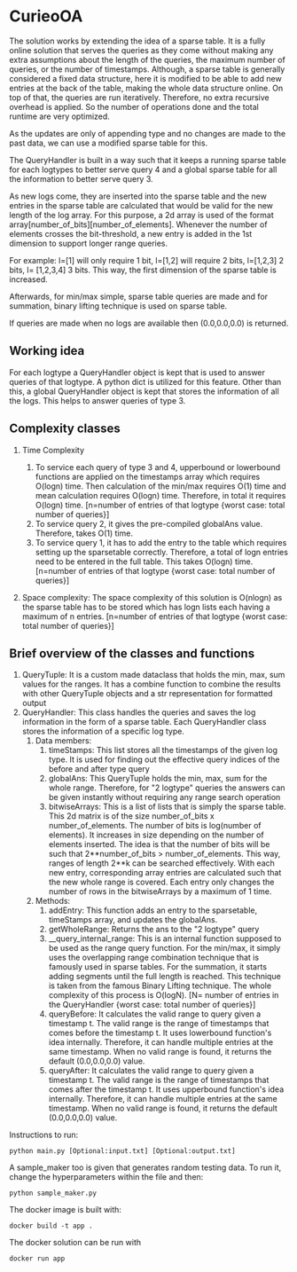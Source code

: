 # CurieoOA
The solution works by extending the idea of a sparse table. It is a fully online solution that serves the queries as they come without making any extra assumptions about the length of the queries, the maximum number of queries, or the number of timestamps. Although, a sparse table is generally considered a fixed data structure, here it is modified to be able to add new entries at the back of the table, making the whole data structure online. On top of that, the queries are run iteratively. Therefore, no extra recursive overhead is applied. So the number of operations done and the total runtime are very optimized.

As the updates are only of appending type and no changes are made to the past data, we can use a modified sparse table for this. 

The QueryHandler is built in a way such that it keeps a running sparse table for each logtypes to better serve query 4 and a global sparse table for all the information to better serve query 3.

As new logs come, they are inserted into the sparse table and the new entries in the sparse table are calculated that would be valid for the new length of the log array. For this purpose, a 2d array is used of the format array[number_of_bits][number_of_elements]. Whenever the number of elements crosses the bit-threshold, a new entry is added in the 1st dimension to support longer range queries. 

For example:
l=[1] will only require 1 bit, l=[1,2] will require 2 bits, l=[1,2,3] 2 bits, l= [1,2,3,4] 3 bits. This way, the first dimension of the sparse table is increased.

Afterwards, for min/max simple, sparse table queries are made and for summation, binary lifting technique is used on sparse table. 

If queries are made when no logs are available then (0.0,0.0,0.0) is returned.

## Working idea
   For each logtype a QueryHandler object is kept that is used to answer queries of that logtype. A python dict is utilized for this feature. Other than this, a global QueryHandler object is kept that stores the information of all the logs. This helps to answer queries of type 3. 

## Complexity classes
1. Time Complexity
   1. To service each query of type 3 and 4, upperbound or lowerbound functions are applied on the timestamps array which requires O(logn) time. Then calculation of the min/max requires O(1) time and mean calculation requires O(logn) time. Therefore, in total it requires O(logn) time. [n=number of entries of that logtype {worst case: total number of queries}]
   2. To service query 2, it gives the pre-compiled globalAns value. Therefore, takes O(1) time.
   3. To service query 1, it has to add the entry to the table which requires setting up the sparsetable correctly. Therefore, a total of logn entries need to be entered in the full table. This takes O(logn) time. [n=number of entries of that logtype {worst case: total number of queries}]

2. Space complexity: The space complexity of this solution is O(nlogn) as the sparse table has to be stored which has logn lists each having a maximum of n entries. [n=number of entries of that logtype {worst case: total number of queries}]


## Brief overview of the classes and functions
1. QueryTuple: It is a custom made dataclass that holds the min, max, sum values for the ranges. It has a combine function to combine the results with other QueryTuple objects and a str representation for formatted output
2. QueryHandler: This class handles the queries and saves the log information in the form of a sparse table. Each QueryHandler class stores the information of a specific log type.
   1. Data members:
      1. timeStamps: This list stores all the timestamps of the given log type. It is used for finding out the effective query indices of the before and after type query
      2. globalAns: This QueryTuple holds the min, max, sum for the whole range. Therefore, for "2 logtype" queries the answers can be given instantly without requiring any range search operation
      3. bitwiseArrays: This is a list of lists that is simply the sparse table. This 2d matrix is of the size number_of_bits x number_of_elements. The number of bits is log(number of elements). It increases in size depending on the number of elements inserted. The idea is that the number of bits will be such that 2**number_of_bits > number_of_elements. This way, ranges of length 2\**k can be searched effectively. With each new entry, corresponding array entries are calculated such that the new whole range is covered. Each entry only changes the number of rows in the bitwiseArrays by a maximum of 1 time.
   2. Methods:
      1. addEntry: This function adds an entry to the sparsetable, timeStamps array, and updates the globalAns.
      2. getWholeRange: Returns the ans to the "2 logtype" query
      3. __query_internal_range: This is an internal function supposed to be used as the range query function. For the min/max, it simply uses the overlapping range combination technique that is famously used in sparse tables. For the summation, it starts adding segments until the full length is reached. This technique is taken from the famous Binary Lifting technique. The whole complexity of this process is O(logN). [N= number of entries in the QueryHandler {worst case: total number of queries}]
      4. queryBefore: It calculates the valid range to query given a timestamp t. The valid range is the range of timestamps that comes before the timestamp t. It uses lowerbound function's idea internally. Therefore, it can handle multiple entries at the same timestamp. When no valid range is found, it returns the default (0.0,0.0,0.0) value.
      5. queryAfter: It calculates the valid range to query given a timestamp t. The valid range is the range of timestamps that comes after the timestamp t. It uses upperbound function's idea internally. Therefore, it can handle multiple entries at the same timestamp. When no valid range is found, it returns the default (0.0,0.0,0.0) value.


Instructions to run:
```
python main.py [Optional:input.txt] [Optional:output.txt]
```
A sample_maker too is given that generates random testing data.
To run it, change the hyperparameters within the file and then:
```
python sample_maker.py
```
The docker image is built with:
```
docker build -t app . 
```
The docker solution can be run with 
```
docker run app 
```
